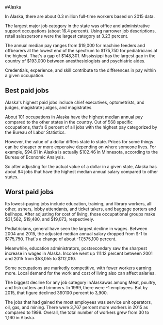 

#Alaska

In Alaska, there are about 0.3 million full-time workers based on 2015 data.

The largest major job category in the state was office and administrative support occupations (about 16.4 percent). Using narrower job descriptions, retail salespersons were the largest category at 3.23 percent.
               
The annual median pay ranges from $19,000 for machine feeders and offbearers at the lowest end of the spectrum to  $175,750 for pediatricians at the highest. That's a gap of $148,301. Mississippi has the largest gap in the country of $193,000 between anesthesiologists and psychiatric aides.
          
Credentials, experience, and skill contribute to the differences in pay within a given occupation.

## Best paid jobs
Alaska's highest paid jobs include <span class='occ_title_em'>chief executives, optometrists</span>, and <span class='occ_title_em'>judges, magistrate judges, and magistrates</span>.
               
About 101 occupations in Alaska have the highest median annual pay compared to the other states in the country. Out of 568 specific occupations, that's 6 percent of all jobs with the highest pay categorized by the Bureau of Labor Statistics.
               
However, the value of a dollar differs state to state. Prices for some things can be cheaper or more expensive depending on where someone lives. For example, $94.61 in Alaska is actually $102.46 in Minnesota, according to the Bureau of Economic Analysis.
               
So after adjusting for the actual value of a dollar in a given state, Alaska has about 84 jobs that have the highest median annual salary compared to other states.
               
## Worst paid jobs

Its lowest-paying jobs include <span class='occ_title_em'>education, training, and library workers, all other</span>, <span class='occ_title_em'>ushers, lobby attendants, and ticket takers</span>, and <span class='occ_title_em'>baggage porters and bellhops</span>. After adjusting for cost of living, those occupational groups make $31,562,  $19,480, and  $19,073, respectively.
               
<span class='occ_title_em'>Pediatricians, general</span> have seen the largest decline in wages. Between 2004 and 2015, the adjusted median annual salary dropped from $-1 to $175,750. That's a change of about -17,575,100 percent.
               
Meanwhile, <span class='occ_title_em'>education administrators, postsecondary</span> saw the sharpest increase in wages in Alaska. Income went up 111.12 percent between 2001 and 2015 from $53,055 to $112,010.

Some occupations are markedly competitive, with fewer workers earning more. Local demand for the work and cost of living also can affect salaries.

            
The biggest decline for any job category inAlaskawas among <span class='occ_title_em'>Meat, poultry, and fish cutters and trimmers</span>. In 1999, there were -1 employees. But by 2015, that figure declined 390100 percent to 3,900. 
               
The jobs that had gained the most employees was service unit operators, oil, gas, and mining. There were 3,767 percent more workers in 2015 as compared to 1999. Overall, the total number of workers grew from 30 to 1,160 in Alaska.
